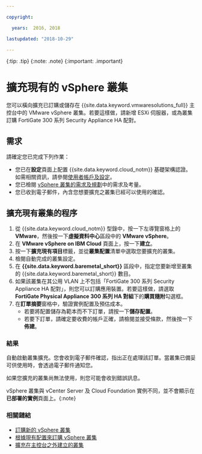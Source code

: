 ```yaml
---

copyright:

  years:  2016, 2018

lastupdated: "2018-10-29"

---
```


{:tip: .tip}
{:note: .note}
{:important: .important}

# 擴充現有的 vSphere 叢集

您可以橫向擴充已訂購或儲存在 {{site.data.keyword.vmwaresolutions_full}} 主控台中的 VMware vSphere 叢集。若要這樣做，請新增 ESXi 伺服器，或為叢集訂購 FortiGate 300 系列 Security Appliance HA 配對。

## 需求

請確定您已完成下列作業：
*  您已在**設定**頁面上配置 {{site.data.keyword.cloud_notm}} 基礎架構認證。如需相關資訊，請參閱[使用者帳戶及設定](../vmonic/useraccount.html)。
*  您已檢閱 [vSphere 叢集的需求及規劃](vs_planning.html)中的需求及考量。
*  您已收到電子郵件，內含您想要擴充之叢集已經可以使用的確認。

## 擴充現有叢集的程序

1. 從 {{site.data.keyword.cloud_notm}} 型錄中，按一下左導覽窗格上的 **VMware**，然後按一下**虛擬資料中心**區段中的 **VMware vSphere**。
2. 在 **VMware vSphere on IBM Cloud** 頁面上，按一下**建立**。  
3. 按一下**擴充現有項目**標籤，並從**叢集配置**清單中選取您要擴充的叢集。
4. 檢閱自動完成的叢集設定。
5. 在 **{{site.data.keyword.baremetal_short}}** 區段中，指定您要新增至叢集的 {{site.data.keyword.baremetal_short}} 數目。
6. 如果該叢集在其公用 VLAN 上不包括「FortiGate 300 系列 Security Appliance HA 配對」，則您可以訂購應用裝置。若要這樣做，請選取 **FortiGate Physical Appliance 300 系列 HA 對組**下的**購買隨附**勾選框。
7. 在**訂單摘要**窗格中，驗證實例配置及預估成本。
   * 若要將配置儲存為範本而不下訂單，請按一下**儲存配置**。
   * 若要下訂單，請確定要收費的帳戶正確，請檢閱並接受條款，然後按一下**佈建**。

### 結果

自動啟動叢集擴充。您會收到電子郵件確認，指出正在處理該訂單。當叢集已備妥可供使用時，會透過電子郵件通知您。

如果您擴充的叢集尚無法使用，則您可能會收到錯誤訊息。

vSphere 叢集與 vCenter Server 及 Cloud Foundation 實例不同，並不會顯示在**已部署的實例**頁面上。{:note}

### 相關鏈結

* [訂購新的 vSphere 叢集](vs_orderinginstances.html)
* [根據現有配置來訂購 vSphere 叢集](vs_orderingbasedonexistingconfig.html)
* [擴充在主控台之外建立的叢集](vs_orderingforclustersoutside.html)

